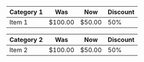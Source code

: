 |Category 1|Was|Now|Discount|
|-|-|-|-|
|Item 1|$100.00|$50.00|50%

|Category 2|Was|Now|Discount|
|-|-|-|-|
|Item 2|$100.00|$50.00|50%